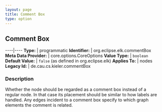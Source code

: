 ```yaml
---
layout: page
title: Comment Box
type: option
---
```

## Comment Box

----|----
**Type:** | programmatic
**Identifier:** | org.eclipse.elk.commentBox
**Meta Data Provider:** | core.options.CoreOptions
**Value Type:** | `boolean`
**Default Value:** | `false` (as defined in org.eclipse.elk)
**Applies To:** | nodes
**Legacy Id:** | de.cau.cs.kieler.commentBox

### Description

Whether the node should be regarded as a comment box instead of a regular node. In that case its placement should be similar to how labels are handled. Any edges incident to a comment box specify to which graph elements the comment is related.
